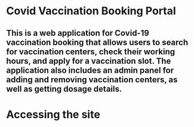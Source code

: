 # Covid Vaccination Booking Portal
This is a web application for Covid-19 vaccination booking that allows users to search for vaccination centers, check their working hours, and apply for a vaccination slot. The application also includes an admin panel for adding and removing vaccination centers, as well as getting dosage details.
---
# Accessing the site
